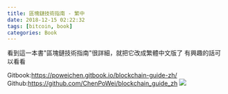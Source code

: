```yaml
---
title: 區塊鏈技術指南 - 繁中
date: 2018-12-15 02:22:32
tags: [bitcoin, book]
categories: Book
---
```

看到這一本書"區塊鏈技術指南"很詳細，就把它改成繁體中文版了
有興趣的話可以看看

Gitbook:https://poweichen.gitbook.io/blockchain-guide-zh/
Github:https://github.com/ChenPoWei/blockchain_guide_zh
![](/image/book3.jpeg)